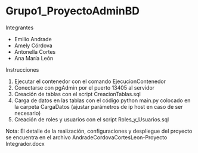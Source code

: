 # Grupo1_ProyectoAdminBD

Integrantes
- Emilio Andrade
- Amely Córdova
- Antonella Cortes
- Ana María León

Instrucciones
1. Ejecutar el contenedor con el comando EjecucionContenedor
2. Conectarse con pgAdmin por el puerto 13405 al servidor
3. Creación de tablas con el script CreacionTablas.sql
4. Carga de datos en las tablas con el código python main.py colocado en la carpeta CargaDatos (ajustar parámetros de ip host en caso de ser necesario)
5. Creación de roles y usuarios con el script Roles_y_Usuarios.sql

Nota: El detalle de la realización, configuraciones y despliegue del proyecto se encuentra en el archivo AndradeCordovaCortesLeon-Proyecto Integrador.docx
